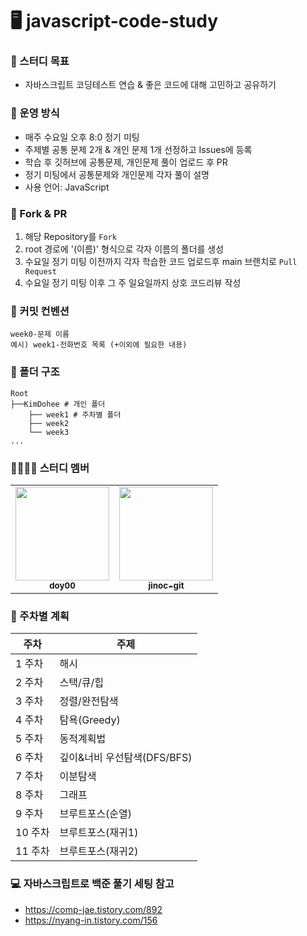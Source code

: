 # 🖥️ javascript-code-study

### 🎯 스터디 목표
- 자바스크립트 코딩테스트 연습 & 좋은 코드에 대해 고민하고 공유하기

### 📕 운영 방식
- 매주 수요일 오후 8:0 정기 미팅
- 주제별 공통 문제 2개 & 개인 문제 1개 선정하고 Issues에 등록
- 학습 후 깃허브에 공통문제, 개인문제 풀이 업로드 후 PR
- 정기 미팅에서 공통문제와 개인문제 각자 풀이 설명
- 사용 언어: JavaScript

### 📁 Fork & PR
1. 해당 Repository를 `Fork`
2. root 경로에 '(이름)' 형식으로 각자 이름의 폴더를 생성
3. 수요일 정기 미팅 이전까지 각자 학습한 코드 업로드후 main 브랜치로 `Pull Request`
4. 수요일 정기 미팅 이후 그 주 일요일까지 상호 코드리뷰 작성

### 📄 커밋 컨벤션
```
week0-문제 이름
예시) week1-전화번호 목록 (+이외에 필요한 내용)
```

### 📁 폴더 구조
```
Root
├──KimDohee # 개인 폴더
	├── week1 # 주차별 폴더
	├── week2
	└── week3
...
```

### 👨‍👩‍👧‍👦 스터디 멤버

<table>
  <tr>
    <td align="center">
      <a href="https://github.com/doy00">
        <img src="https://avatars.githubusercontent.com/doy00" width="150px;" alt=""/>
        <br/>
        <sub>
          <b>doy00</b>
        </sub>
      </a><br />
    </td>
    <td align="center">
      <a href="https://github.com/jinoc-git">
        <img src="https://avatars.githubusercontent.com/jinoc-git" width="150px;" alt=""/>
        <br/>
        <sub>
          <b>jinoc-git</b>
        </sub>
      </a><br/>
    </td>

</table>

### 📅 주차별 계획

| 주차    | 주제                     |
| ------ | ----------------------- |
| 1 주차  | 해시                     |
| 2 주차  | 스택/큐/힙                |
| 3 주차  | 정렬/완전탐색              |
| 4 주차  | 탐욕(Greedy)             |
| 5 주차  | 동적계획법                 |
| 6 주차  | 깊이&너비 우선탐색(DFS/BFS)  |
| 7 주차  | 이분탐색                   |
| 8 주차  | 그래프                    |
| 9 주차  | 브루트포스(순열)                 |
| 10 주차  | 브루트포스(재귀1)                 |
| 11 주차  | 브루트포스(재귀2)                 |
      
### 💻 자바스크립트로 백준 풀기 세팅 참고
- https://comp-jae.tistory.com/892
- https://nyang-in.tistory.com/156
